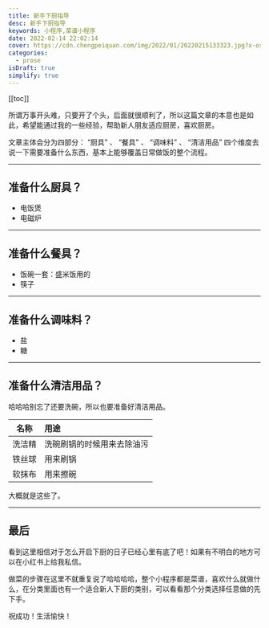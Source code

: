 ```yaml
---
title: 新手下厨指导
desc: 新手下厨指导
keywords: 小程序,菜谱小程序
date: 2022-02-14 22:02:14
cover: https://cdn.chengpeiquan.com/img/2022/01/20220215133323.jpg?x-oss-process=image/interlace,1
categories:
  - prose
isDraft: true
simplify: true
---
```


[[toc]]

所谓万事开头难，只要开了个头，后面就很顺利了，所以这篇文章的本意也是如此，希望能通过我的一些经验，帮助新人朋友适应厨房，喜欢厨房。

文章主体会分为四部分： “厨具” 、 “餐具” 、 “调味料” 、 “清洁用品” 四个维度去说一下需要准备什么东西，基本上能够覆盖日常做饭的整个流程。

---

## 准备什么厨具？

- 电饭煲
- 电磁炉

---

## 准备什么餐具？

- 饭碗一套：盛米饭用的
- 筷子

---

## 准备什么调味料？

- 盐
- 糖

---

## 准备什么清洁用品？

哈哈哈别忘了还要洗碗，所以也要准备好清洁用品。

名称|用途
:-:|:--
洗洁精|洗碗刷锅的时候用来去除油污
铁丝球|用来刷锅
软抹布|用来擦碗

大概就是这些了。

---

## 最后

看到这里相信对于怎么开启下厨的日子已经心里有底了吧！如果有不明白的地方可以在小红书上给我私信。

做菜的步骤在这里不就重复说了哈哈哈哈，整个小程序都是菜谱，喜欢什么就做什么，在分类里面也有一个适合新人下厨的类别，可以看看那个分类选择任意做的先下手。

祝成功！生活愉快！
